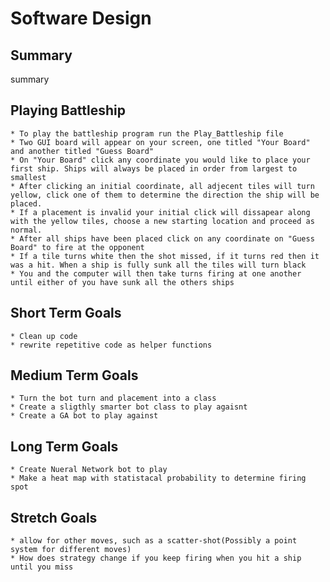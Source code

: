 # **Software Design**


## Summary 
summary
## Playing Battleship
    * To play the battleship program run the Play_Battleship file
    * Two GUI board will appear on your screen, one titled "Your Board" and another titled "Guess Board"
    * On "Your Board" click any coordinate you would like to place your first ship. Ships will always be placed in order from largest to smallest
    * After clicking an initial coordinate, all adjecent tiles will turn yellow, click one of them to determine the direction the ship will be placed.
    * If a placement is invalid your initial click will dissapear along with the yellow tiles, choose a new starting location and proceed as normal.
    * After all ships have been placed click on any coordinate on "Guess Board" to fire at the opponent
    * If a tile turns white then the shot missed, if it turns red then it was a hit. When a ship is fully sunk all the tiles will turn black
    * You and the computer will then take turns firing at one another until either of you have sunk all the others ships




## Short Term Goals
    * Clean up code
    * rewrite repetitive code as helper functions

## Medium Term Goals
    * Turn the bot turn and placement into a class
    * Create a sligthly smarter bot class to play agaisnt
    * Create a GA bot to play against

## Long Term Goals
    * Create Nueral Network bot to play
    * Make a heat map with statistacal probability to determine firing spot

## Stretch Goals
    * allow for other moves, such as a scatter-shot(Possibly a point system for different moves)
    * How does strategy change if you keep firing when you hit a ship until you miss
